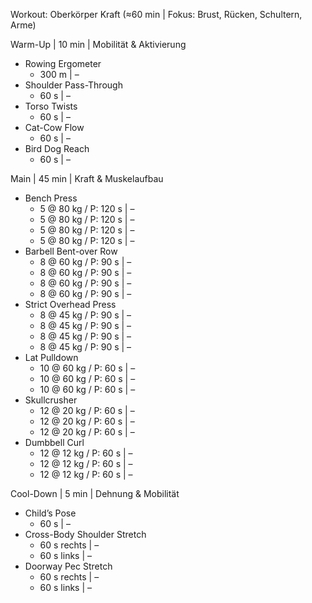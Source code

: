 Workout: Oberkörper Kraft (≈60 min | Fokus: Brust, Rücken, Schultern, Arme)

Warm-Up | 10 min | Mobilität & Aktivierung
- Rowing Ergometer
    - 300 m | –
- Shoulder Pass-Through
    - 60 s | –
- Torso Twists
    - 60 s | –
- Cat-Cow Flow
    - 60 s | –
- Bird Dog Reach
    - 60 s | –

Main | 45 min | Kraft & Muskelaufbau
- Bench Press
    - 5 @ 80 kg / P: 120 s | –
    - 5 @ 80 kg / P: 120 s | –
    - 5 @ 80 kg / P: 120 s | –
    - 5 @ 80 kg / P: 120 s | –
- Barbell Bent-over Row
    - 8 @ 60 kg / P: 90 s | –
    - 8 @ 60 kg / P: 90 s | –
    - 8 @ 60 kg / P: 90 s | –
    - 8 @ 60 kg / P: 90 s | –
- Strict Overhead Press
    - 8 @ 45 kg / P: 90 s | –
    - 8 @ 45 kg / P: 90 s | –
    - 8 @ 45 kg / P: 90 s | –
    - 8 @ 45 kg / P: 90 s | –
- Lat Pulldown
    - 10 @ 60 kg / P: 60 s | –
    - 10 @ 60 kg / P: 60 s | –
    - 10 @ 60 kg / P: 60 s | –
- Skullcrusher
    - 12 @ 20 kg / P: 60 s | –
    - 12 @ 20 kg / P: 60 s | –
    - 12 @ 20 kg / P: 60 s | –
- Dumbbell Curl
    - 12 @ 12 kg / P: 60 s | –
    - 12 @ 12 kg / P: 60 s | –
    - 12 @ 12 kg / P: 60 s | –

Cool-Down | 5 min | Dehnung & Mobilität
- Child’s Pose
    - 60 s | –
- Cross-Body Shoulder Stretch
    - 60 s rechts | –
    - 60 s links | –
- Doorway Pec Stretch
    - 60 s rechts | –
    - 60 s links | –